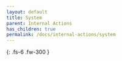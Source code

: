 ```yaml
---
layout: default
title: System
parent: Internal Actions
has_children: true
permalink: /docs/internal-actions/system
---
```

{: .fs-6 .fw-300 }
